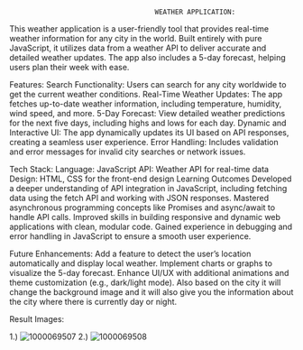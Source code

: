                                         WEATHER APPLICATION:

This weather application is a user-friendly tool that provides real-time weather information for any city in the world. Built entirely with pure JavaScript, it utilizes data from a weather API to deliver accurate and detailed weather updates. The app also includes a 5-day forecast, helping users plan their week with ease.

Features:
Search Functionality: Users can search for any city worldwide to get the current weather conditions.
Real-Time Weather Updates: The app fetches up-to-date weather information, including temperature, humidity, wind speed, and more.
5-Day Forecast: View detailed weather predictions for the next five days, including highs and lows for each day.
Dynamic and Interactive UI: The app dynamically updates its UI based on API responses, creating a seamless user experience.
Error Handling: Includes validation and error messages for invalid city searches or network issues.

Tech Stack:
Language: JavaScript
API: Weather API for real-time data
Design: HTML, CSS for the front-end design
Learning Outcomes
Developed a deeper understanding of API integration in JavaScript, including fetching data using the fetch API and working with JSON responses.
Mastered asynchronous programming concepts like Promises and async/await to handle API calls.
Improved skills in building responsive and dynamic web applications with clean, modular code.
Gained experience in debugging and error handling in JavaScript to ensure a smooth user experience.

Future Enhancements:
Add a feature to detect the user’s location automatically and display local weather.
Implement charts or graphs to visualize the 5-day forecast.
Enhance UI/UX with additional animations and theme customization (e.g., dark/light mode).
Also based on the city it will change the background image and it will also give you the information about the city where there is currently day or night.

Result Images:

1.) ![1000069507](https://github.com/user-attachments/assets/45d6b96f-c00e-49be-aabf-da70b9c85282)
2.) ![1000069508](https://github.com/user-attachments/assets/96dd4b27-c3a2-4814-8f80-105aad3591a3)


